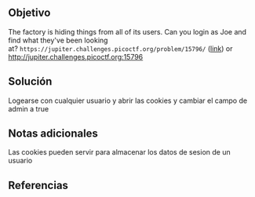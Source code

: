 ## Objetivo
The factory is hiding things from all of its users. Can you login as Joe and find what they've been looking at? `https://jupiter.challenges.picoctf.org/problem/15796/` ([link](https://jupiter.challenges.picoctf.org/problem/15796/)) or http://jupiter.challenges.picoctf.org:15796
## Solución
Logearse con cualquier usuario y abrir las cookies y cambiar el campo de admin a true
## Notas adicionales
Las cookies pueden servir para almacenar los datos de sesion de un usuario
## Referencias
